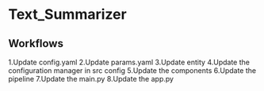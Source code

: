 # Text_Summarizer

## Workflows
1.Update config.yaml
2.Update params.yaml
3.Update entity
4.Update the configuration manager in src config
5.Update the components
6.Update the pipeline
7.Update the main.py
8.Update the app.py